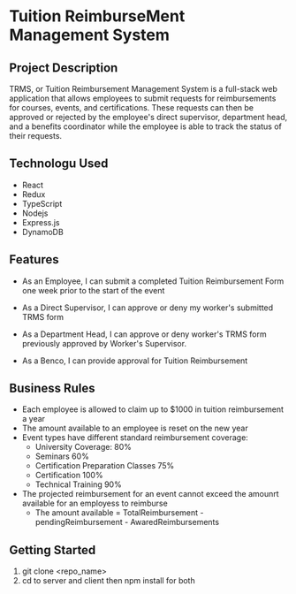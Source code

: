 # Tuition ReimburseMent Management System

## Project Description

TRMS, or Tuition Reimbursement Management System is a full-stack web application that allows employees to submit requests for reimbursements for courses, events, and certifications. These requests can then be approved or rejected by the employee's direct supervisor, department head, and a benefits coordinator while the employee is able to track the status of their requests.

## Technologu Used

* React
* Redux
* TypeScript
* Nodejs
* Express.js
* DynamoDB 

## Features

* As an Employee, I can submit a completed Tuition Reimbursement Form one week prior to the start of the event
  
* As a Direct Supervisor, I can approve or deny my worker's submitted TRMS form
* As a Department Head, I can approve or deny worker's TRMS form previously approved by Worker's Supervisor.
*  As a Benco, I can provide approval for Tuition Reimbursement
  
## Business Rules

* Each employee is allowed to claim up to $1000 in tuition reimbursement a year
* The amount available to an employee is reset on the new year
* Event types have different standard reimbursement coverage:
  * University Coverage: 80%
  * Seminars 60%
  * Certification Preparation Classes 75%
  * Certification 100%
  * Technical Training 90%
* The projected reimbursement for an event cannot exceed the amounrt available for an employess to reimburse 
  * The amount available = TotalReimbursement -  pendingReimbursement - AwaredReimbursements

## Getting Started

1. git clone <repo_name>
2. cd to server and client then npm install for both

